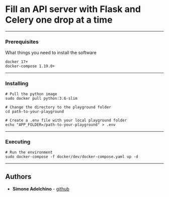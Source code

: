 # Fill an API server with Flask and Celery one drop at a time

--------------------------------------------------------------------------------

### Prerequisites

What things you need to install the software

```
docker 17+
docker-compose 1.19.0+
```

--------------------------------------------------------------------------------

### Installing

```
# Pull the python image
sudo docker pull python:3.6-slim

# Change the directory to the playground folder
cd path-to-your-playground

# Create a .env file with your local playground folder
echo "APP_FOLDER=/path-to-your-playground" > .env

```

--------------------------------------------------------------------------------

### Executing

```
# Run the environment
sudo docker-compose -f docker/dev/docker-compose.yaml up -d

```

--------------------------------------------------------------------------------

## Authors

- **Simone Adelchino** - [github](https://github.com/claclacla)
